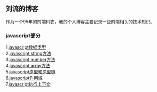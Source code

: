 ## 刘流的博客
作为一个95年的前端码农，我的个人博客主要记录一些前端相关的技术知识。
### javascript部分
1.[javascript数据类型](https://github.com/liuliu1995/blog/issues/1)<br>
2.[javascript string方法](https://github.com/liuliu1995/blog/issues/2)<br>
3.[javascript number方法](https://github.com/liuliu1995/blog/issues/3)<br>
4.[javascript array方法](https://github.com/liuliu1995/blog/issues/4)<br>
5.[javascript原型和原型链](https://github.com/liuliu1995/blog/issues/5)<br>
6.[javascript作用域](https://github.com/liuliu1995/blog/issues/6)<br>
7.[javascript执行上下文](https://github.com/liuliu1995/blog/issues/7)<br>
